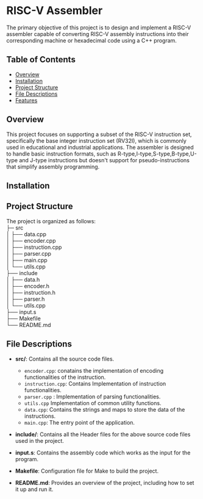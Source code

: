 # RISC-V Assembler

The primary objective of this project is to design and implement a RISC-V assembler capable of converting RISC-V assembly instructions into their corresponding machine or hexadecimal code using a C++ program. 
## Table of Contents

- [Overview](#overview)
- [Installation](#Installation)
- [Project Structure](#project-structure)
- [File Descriptions](#file-descriptions)
- [Features](#features)


## Overview

This project focuses on supporting a subset of the RISC-V instruction set, specifically the base integer instruction set (RV32I), which is commonly used in educational and industrial applications. The assembler is designed to handle basic instruction formats, such as R-type,I-type,S-type,B-type,U-type and J-type instructions but doesn't support for pseudo-instructions that simplify assembly programming.
 

## Installation

## Project Structure
The project is organized as follows:\
├─ src\
│   ├── data.cpp           \
│   ├── encoder.cpp        \
│   ├── instruction.cpp    \
│   ├── parser.cpp       \
│   ├── main.cpp       \
│   └── utils.cpp        \
├── include  \
│   ├── data.h           \
│   ├── encoder.h        \
│   ├── instruction.h    \
│   ├── parser.h  \
│   └── utils.cpp \
├── input.s           \
├── Makefile           \
└── README.md          


## File Descriptions

- **src/**: Contains all the source code files.
  - `encoder.cpp`: conatains the implementation of encoding functionalities of the instruction.
  - `instruction.cpp`: Contains Implementation of instruction functionalities.
  - `parser.cpp` : Implementation of parsing functionalities.
  - `utils.cpp` Implementation of common utility functions.
  - `data.cpp`: Contains the strings and maps to store the data of the instructions.
  - `main.cpp`: The entry point of the application.

- **include/**: Contains all the Header files for the above source code files used in the project.

- **input.s**: Contains the assembly code which works as the input for the program.

- **Makefile**: Configuration file for Make to build the project.

- **README.md**: Provides an overview of the project, including how to set it up and run it.